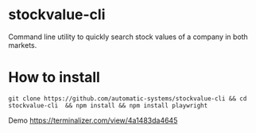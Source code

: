 # stockvalue-cli
Command line utility to quickly search stock values of a company in both markets.
# How to install 
```shell
git clone https://github.com/automatic-systems/stockvalue-cli && cd stockvalue-cli  && npm install && npm install playwright
```

Demo
https://terminalizer.com/view/4a1483da4645
